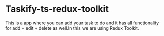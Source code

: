 # Taskify-ts-redux-toolkit
This is a app where you can add your task to do and it has all functionality for add + edit + delete as well.In this we are using Redux Toolkit.
